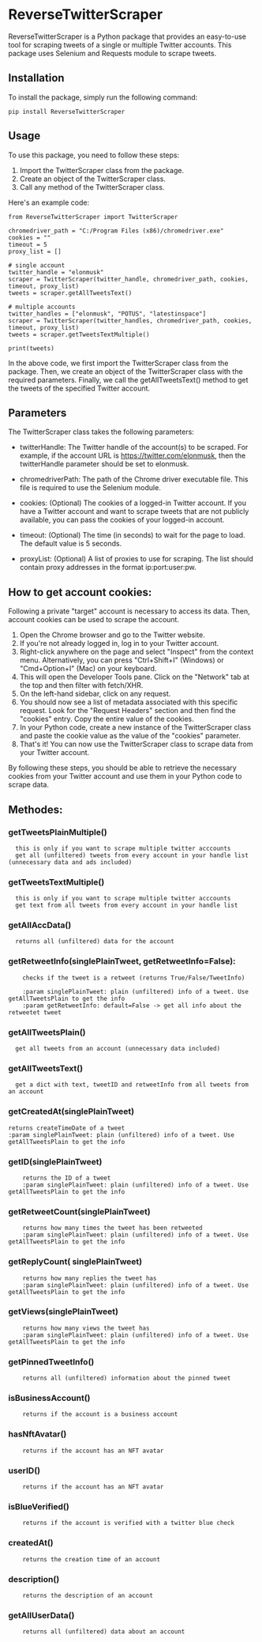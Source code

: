# ReverseTwitterScraper
ReverseTwitterScraper is a Python package that provides an easy-to-use tool for scraping tweets of a single or multiple Twitter accounts. This package uses Selenium and Requests module to scrape tweets.

## Installation
To install the package, simply run the following command:
```
pip install ReverseTwitterScraper
```

## Usage
To use this package, you need to follow these steps:

1. Import the TwitterScraper class from the package.  
2. Create an object of the TwitterScraper class.  
3. Call any method of the TwitterScraper class.  

Here's an example code:
```
from ReverseTwitterScraper import TwitterScraper

chromedriver_path = "C:/Program Files (x86)/chromedriver.exe"
cookies = ""
timeout = 5
proxy_list = []

# single account
twitter_handle = "elonmusk"
scraper = TwitterScraper(twitter_handle, chromedriver_path, cookies, timeout, proxy_list)
tweets = scraper.getAllTweetsText()

# multiple accounts
twitter_handles = ["elonmusk", "POTUS", "latestinspace"]
scraper = TwitterScraper(twitter_handles, chromedriver_path, cookies, timeout, proxy_list)
tweets = scraper.getTweetsTextMultiple()

print(tweets)
```

In the above code, we first import the TwitterScraper class from the package. Then, we create an object of the TwitterScraper class with the required parameters.
Finally, we call the getAllTweetsText() method to get the tweets of the specified Twitter account.

## Parameters
The TwitterScraper class takes the following parameters:

- twitterHandle: The Twitter handle of the account(s) to be scraped. For example, if the account URL is https://twitter.com/elonmusk, then the twitterHandle parameter should be set to elonmusk.

- chromedriverPath: The path of the Chrome driver executable file. This file is required to use the Selenium module.

- cookies: (Optional) The cookies of a logged-in Twitter account. If you have a Twitter account and want to scrape tweets that are not publicly available, you can pass the cookies of your logged-in account.

- timeout: (Optional) The time (in seconds) to wait for the page to load. The default value is 5 seconds.

- proxyList: (Optional) A list of proxies to use for scraping. The list should contain proxy addresses in the format ip:port:user:pw.


## How to get account cookies:
Following a private "target" account is necessary to access its data. Then, account cookies can be used to scrape the account.
1. Open the Chrome browser and go to the Twitter website.
2. If you're not already logged in, log in to your Twitter account.
3. Right-click anywhere on the page and select "Inspect" from the context menu. Alternatively, you can press "Ctrl+Shift+I" (Windows) or "Cmd+Option+I" (Mac) on your keyboard.
4. This will open the Developer Tools pane. Click on the "Network" tab at the top and then filter with fetch/XHR.
5. On the left-hand sidebar, click on any request.
6. You should now see a list of metadata associated with this specific request. Look for the "Request Headers" section and then find the "cookies" entry. Copy the entire value of the cookies.
7. In your Python code, create a new instance of the TwitterScraper class and paste the cookie value as the value of the "cookies" parameter.
8. That's it! You can now use the TwitterScraper class to scrape data from your Twitter account.  

By following these steps, you should be able to retrieve the necessary cookies from your Twitter account and use them in your Python code to scrape data.

## Methodes:

### getTweetsPlainMultiple()
      this is only if you want to scrape multiple twitter acccounts
      get all (unfiltered) tweets from every account in your handle list (unnecessary data and ads included)
     
### getTweetsTextMultiple()
      this is only if you want to scrape multiple twitter acccounts
      get text from all tweets from every account in your handle list

### getAllAccData()
      returns all (unfiltered) data for the account

### getRetweetInfo(singlePlainTweet, getRetweetInfo=False):
        checks if the tweet is a retweet (returns True/False/TweetInfo)

        :param singlePlainTweet: plain (unfiltered) info of a tweet. Use getAllTweetsPlain to get the info
        :param getRetweetInfo: default=False -> get all info about the retweetet tweet
        
### getAllTweetsPlain()
      get all tweets from an account (unnecessary data included)


### getAllTweetsText()
      get a dict with text, tweetID and retweetInfo from all tweets from an account
      
### getCreatedAt(singlePlainTweet)
    returns createTimeDate of a tweet
    :param singlePlainTweet: plain (unfiltered) info of a tweet. Use getAllTweetsPlain to get the info

### getID(singlePlainTweet)
        returns the ID of a tweet
        :param singlePlainTweet: plain (unfiltered) info of a tweet. Use getAllTweetsPlain to get the info

### getRetweetCount(singlePlainTweet)
        returns how many times the tweet has been retweeted
        :param singlePlainTweet: plain (unfiltered) info of a tweet. Use getAllTweetsPlain to get the info

### getReplyCount( singlePlainTweet)
        returns how many replies the tweet has
        :param singlePlainTweet: plain (unfiltered) info of a tweet. Use getAllTweetsPlain to get the info

### getViews(singlePlainTweet)
        returns how many views the tweet has
        :param singlePlainTweet: plain (unfiltered) info of a tweet. Use getAllTweetsPlain to get the info

### getPinnedTweetInfo()
        returns all (unfiltered) information about the pinned tweet

### isBusinessAccount()
        returns if the account is a business account

### hasNftAvatar()
        returns if the account has an NFT avatar

### userID()
        returns if the account has an NFT avatar

### isBlueVerified()
        returns if the account is verified with a twitter blue check

### createdAt()
        returns the creation time of an account

### description()
        returns the description of an account

### getAllUserData()
        returns all (unfiltered) data about an account